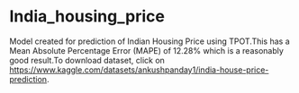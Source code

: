 # India_housing_price
Model created for prediction of Indian Housing Price using TPOT.This has a Mean Absolute Percentage Error (MAPE) of 12.28%  which is a reasonably good result.To download dataset, click on https://www.kaggle.com/datasets/ankushpanday1/india-house-price-prediction.
